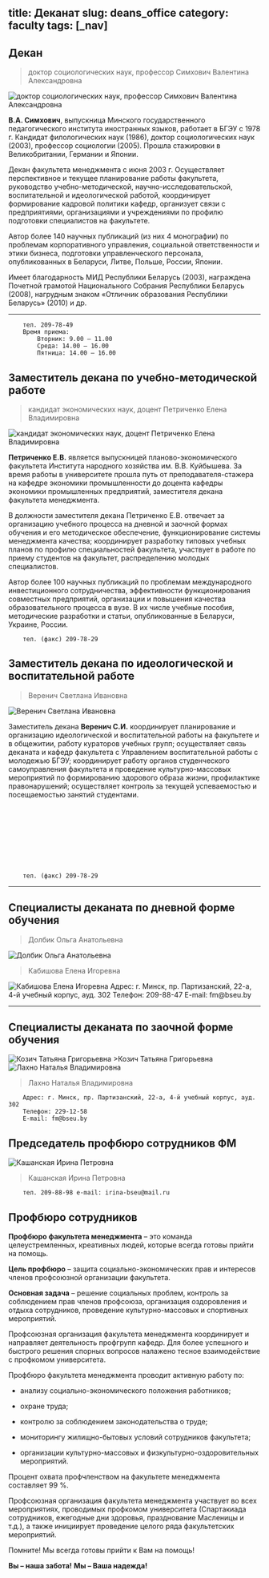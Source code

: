 title: Деканат
slug: deans_office
category: faculty
tags: [_nav]
---

Декан
-----
>доктор социологических наук, профессор Симхович Валентина Александровна         

<img src="/img/content/deans_office/simkhovich.jpg" class="leftimg" height alt="доктор социологических наук, профессор Симхович Валентина Александровна"/>
   



**В.А. Симхович**, выпускница Минского государственного педагогического института иностранных языков, работает в БГЭУ с 1978 г. Кандидат филологических наук (1986), доктор социологических наук (2003), профессор социологии (2005). Прошла стажировки в Великобритании, Германии и Японии.

Декан факультета менеджмента с июня 2003 г. Осуществляет перспективное и текущее планирование работы факультета, руководство учебно-методической, научно-исследовательской, воспитательной и идеологической работой, координирует формирование кадровой политики кафедр, организует связи с предприятиями, организациями и учреждениями по профилю подготовки специалистов на факультете.

Автор более 140 научных публикаций (из них 4 монографии) по проблемам корпоративного управления, социальной ответственности и этики бизнеса, подготовки управленческого персонала, опубликованных в Беларуси, Литве, Польше, России, Японии.

Имеет благодарность МИД Республики Беларусь (2003), награждена Почетной грамотой Национального Собрания Республики Беларусь (2008), нагрудным знаком «Отличник образования Республики Беларусь» (2010) и др.

---

        тел. 209-78-49
        Время приема:
            Вторник: 9.00 – 11.00
            Среда: 14.00 – 16.00
            Пятница: 14.00 – 16.00   







Заместитель декана по учебно-методической работе
------------------------------------------------

>кандидат экономических наук, доцент Петриченко Елена Владимировна      

<img src="/img/content/deans_office/petrichenko.jpg" class="leftimg" height alt="кандидат экономических наук, доцент Петриченко Елена Владимировна"/>

**Петриченко Е.В.** является выпускницей планово-экономического факультета Института народного хозяйства им. В.В. Куйбышева. За время работы в университете прошла путь от преподавателя-стажера на кафедре экономики промышленности до доцента кафедры экономики промышленных предприятий, заместителя декана факультета менеджмента.

В должности заместителя декана Петриченко Е.В. отвечает за организацию учебного процесса на дневной и заочной формах обучения и его методическое обеспечение, функционирование системы менеджмента качества; координирует разработку типовых учебных планов по профилю специальностей факультета, участвует в работе по приему студентов на факультет, распределению молодых специалистов.

Автор более 100 научных публикаций по проблемам международного инвестиционного сотрудничества, эффективности функционирования совместных предприятий, организации и повышения качества образовательного процесса в вузе. В их числе учебные пособия, методические разработки и статьи, опубликованные в Беларуси, Украине, России.

        тел. (факс) 209-78-29       

   
Заместитель декана по идеологической и воспитательной работе
------------------------------------------------------------

>Веренич Светлана Ивановна   

<img src="/img/content/deans_office/verenich.jpg" class="leftimg" height alt="Веренич Светлана Ивановна"/>   


Заместитель декана **Веренич С.И.** координирует планирование и организацию  идеологической и воспитательной работы на факультете и в общежитии, работу кураторов учебных групп; осуществляет связь деканата и кафедр факультета с Управлением воспитательной работы с молодежью БГЭУ; координирует работу органов студенческого самоуправления    факультета и проведение    культурно-массовых мероприятий по формированию здорового образа жизни, профилактике правонарушений; осуществляет контроль за текущей успеваемостью и посещаемостью занятий студентами.     
   
  
<p><br/><br/><br/><br/><br/><br/><br/></p>   

   
        тел. (факс) 209-78-29
  

   
------------------------------------------------------------------------------------------------------------   

Специалисты деканата по дневной форме обучения
----------------------------------------------

>Долбик Ольга Анатольевна    

<img src="/img/content/deans_office/dolbik.jpg" class="deantimg" height alt="Долбик Ольга Анатольевна"/>   


>Кабишова Елена Игоревна    
 
<img src="/img/content/deans_office/kabishova.jpg" class="deantimg" height alt="Кабишова Елена Игоревна"/>   
        Адрес: г. Минск, пр. Партизанский, 22-а, 4-й учебный корпус, ауд. 302
        Телефон: 209-88-47
        E-mail: fm@bseu.by


------------------------------------------------------------------------------------------------------------

Специалисты деканата по заочной форме обучения
----------------------------------------------


<img src="/img/content/deans_office/kozich.jpg" class="deantimg" height alt="Козич Татьяна Григорьевна"/>      
>Козич Татьяна Григорьевна

<img src="/img/content/deans_office/lahno.jpg" class="deantimg" height alt="Лахно Наталья Владимировна"/>    

>Лахно Наталья Владимировна

        Адрес: г. Минск, пр. Партизанский, 22-а, 4-й учебный корпус, ауд. 302
        Телефон: 229-12-58
        E-mail: fm@bseu.by

Председатель профбюро сотрудников ФМ
------------------------------------


<img src="/img/content/deans_office/kashanskaya.jpg" class="deantimg" height alt="Кашанская Ирина Петровна"/>   

>Кашанская Ирина Петровна

        тел. 209-88-98 e-mail: irina-bseu@mail.ru

Профбюро сотрудников
--------------------

**Профбюро факультета менеджмента** – это команда целеустремленных, креативных людей, которые всегда готовы прийти на помощь.

**Цель профбюро** – защита социально-экономических прав и интересов членов профсоюзной организации факультета.

**Основная задача** – решение социальных проблем, контроль за соблюдением прав членов профсоюза, организация оздоровления и отдыха сотрудников, проведение культурно-массовых и спортивных мероприятий.

Профсоюзная организация факультета менеджмента координирует и направляет деятельность профгрупп кафедр. Для более успешного и быстрого решения спорных вопросов налажено тесное взаимодействие с профкомом университета.

Профбюро факультета менеджмента проводит активную работу по:

* анализу социально-экономического положения работников;

* охране труда;

* контролю за соблюдением законодательства о труде;

* мониторингу жилищно-бытовых условий сотрудников факультета;

* организации культурно-массовых и физкультурно-оздоровительных мероприятий.

Процент охвата профчленством на факультете менеджмента составляет 99 %.

Профсоюзная организация факультета менеджмента участвует во всех мероприятиях, проводимых профкомом университета (Спартакиада сотрудников, ежегодные дни здоровья, празднование Масленицы и т.д.), а также инициирует проведение целого ряда факультетских мероприятий.

Помните! Мы всегда готовы прийти к Вам на помощь!

**Вы – наша забота!**
**Мы – Ваша надежда!**